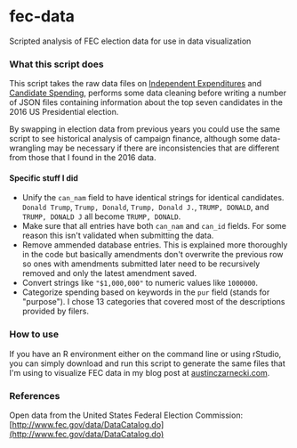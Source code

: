 # fec-data
Scripted analysis of FEC election data for use in data visualization

### What this script does
This script takes the raw data files on [Independent Expenditures](http://www.fec.gov/data/IndependentExpenditure.do?format=html&election_yr=2016) and [Candidate Spending](http://www.fec.gov/data/CandidateSummary.do?format=html&election_yr=2016), performs some data cleaning before writing a number of JSON files containing information about the top seven candidates in the 2016 US Presidential election. 

By swapping in election data from previous years you could use the same script to see historical analysis of campaign finance, although some data-wrangling may be necessary if there are inconsistencies that are different from those that I found in the 2016 data.

#### Specific stuff I did
- Unify the `can_nam` field to have identical strings for identical candidates. `Donald Trump`, `Trump, Donald`, `Trump, Donald J.`, `TRUMP, DONALD`, and `TRUMP, DONALD J` all become `TRUMP, DONALD`. 
- Make sure that all entries have both `can_nam` and `can_id` fields. For some reason this isn't validated when submitting the data.
- Remove ammended database entries. This is explained more thoroughly in the code but basically amendments don't overwrite the previous row so ones with amendments submitted later need to be recursively removed and only the latest amendment saved.
- Convert strings like `"$1,000,000"` to numeric values like `1000000`.
- Categorize spending based on keywords in the `pur` field (stands for "purpose"). I chose 13 categories that covered most of the descriptions provided by filers.

### How to use
If you have an R environment either on the command line or using rStudio, you can simply download and run this script to generate the same files that I'm using to visualize FEC data in my blog post at [austinczarnecki.com](austinczarnecki.com).

### References
Open data from the United States Federal Election Commission: [http://www.fec.gov/data/DataCatalog.do](http://www.fec.gov/data/DataCatalog.do)